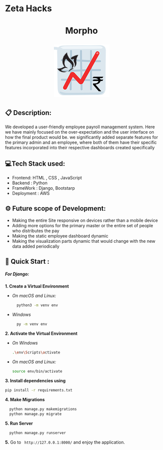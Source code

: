 #  Zeta Hacks

<h1 align="center">Morpho
<p align="center"><img src="https://github.com/adarshvulli/zetaHacks2021/blob/main/static/assets/img/final%20logo.png"></p></h1>
        
## 📋 Description:
We developed a user-friendly employee payroll management system. Here we have mainly focused on the over-expectation and the user interface on how the final product would be. we significantly added separate features for the primary admin and an employee, where both of them have their specific features incorporated into their respective dashboards created specifically 

## 💻Tech Stack used:
- Frontend: HTML , CSS , JavaScript
- Backend : Python
- FrameWork : Django, Bootstarp
- Deployment : AWS

## ⚙ Future scope of Development:
- Making the entire Site responsive on devices rather than a mobile device
- Adding more options for the primary master or the entire set of people who distributes the pay 
- Making the static employee dashboard dynamic 
- Making the visualization parts dynamic that would change with the new data added periodically 

## 🚀 Quick Start :

##### For Django:
**1. Create a Virtual Environment**

- *On macOS and Linux:*
  ```bash
    python3 -m venv env
  ```
- *Windows*
  ```bash
    py -m venv env
  ````

**2. Activate the Virtual Environment**
  - *On Windows*
    ```bash
    .\env\Scripts\activate
    ```
  - *On macOS and Linux:*
    ```bash
    source env/bin/activate
    ```

**3. Install dependencies using**
```bash
pip install -r requirements.txt
```

**4. Make Migrations**

```bash
  python manage.py makemigrations
  python manage.py migrate
```
**5. Run Server**

```bash
  python manage.py runserver
```

**5.** Go to ` http://127.0.0.1:8000/` and enjoy the application.


